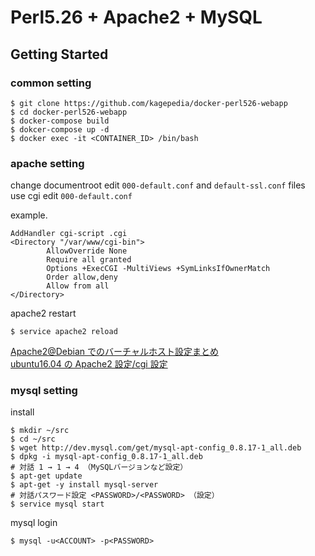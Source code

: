 # Perl5.26 + Apache2 + MySQL

## Getting Started

### common setting

    $ git clone https://github.com/kagepedia/docker-perl526-webapp
    $ cd docker-perl526-webapp
    $ docker-compose build
    $ dokcer-compose up -d
    $ docker exec -it <CONTAINER_ID> /bin/bash

### apache setting

change documentroot edit `000-default.conf` and `default-ssl.conf` files  
use cgi edit `000-default.conf`

example.

    AddHandler cgi-script .cgi
    <Directory "/var/www/cgi-bin">
            AllowOverride None
            Require all granted
            Options +ExecCGI -MultiViews +SymLinksIfOwnerMatch
            Order allow,deny
            Allow from all
    </Directory>

apache2 restart

    $ service apache2 reload

[Apache2@Debian でのバーチャルホスト設定まとめ](https://qiita.com/ninneko/items/87a76f0f1dc6d82500fb)  
[ubuntu16.04 の Apache2 設定/cgi 設定](https://qiita.com/kummn/items/f6bd0f3e643595ed077a)

### mysql setting
install  

    $ mkdir ~/src
    $ cd ~/src
    $ wget http://dev.mysql.com/get/mysql-apt-config_0.8.17-1_all.deb
    $ dpkg -i mysql-apt-config_0.8.17-1_all.deb
    # 対話 1 → 1 → 4 （MySQLバージョンなど設定）
    $ apt-get update
    $ apt-get -y install mysql-server
    # 対話パスワード設定 <PASSWORD>/<PASSWORD> （設定）
    $ service mysql start

mysql login

    $ mysql -u<ACCOUNT> -p<PASSWORD>
    
    
